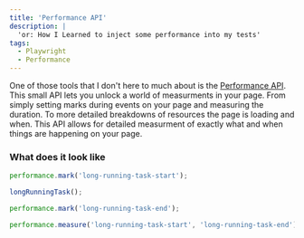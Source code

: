```yaml
---
title: 'Performance API'
description: |
  'or: How I Learned to inject some performance into my tests'
tags:
  - Playwright
  - Performance
---
```


One of those tools that I don't here to much about is the [Performance API](https://developer.mozilla.org/en-US/docs/Web/API/Performance). This small API lets you unlock a world of measurments in your page. From simply setting marks during events on your page and measuring the duration. To more detailed breakdowns of resources the page is loading and when. This API allows for detailed measurment of exactly what and when things are happening on your page.

### What does it look like

```js
performance.mark('long-running-task-start');

longRunningTask();

performance.mark('long-running-task-end');

performance.measure('long-running-task-start', 'long-running-task-end');
```

